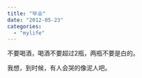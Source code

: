 ```yaml
---
title: "毕业"
date: "2012-05-23"
categories: 
  - "mylife"
---
```


不要喝酒，喝酒不要超过2瓶，两瓶不要是白的。

我想，到时候，有人会哭的像泥人吧。
